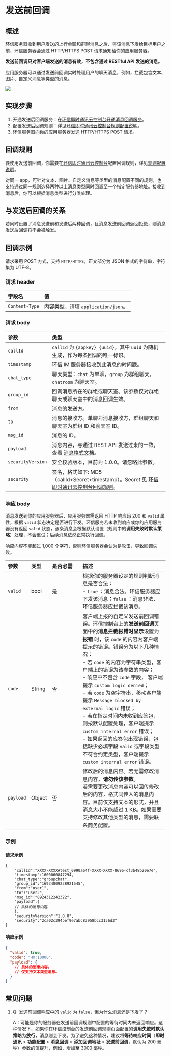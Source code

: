 # 发送前回调

## 概述

环信服务器收到用户发送的上行单聊和群聊消息之后、将该消息下发给目标用户之前，环信服务器会通过 HTTP/HTTPS POST 请求通知给你的应用服务器。

**发送前回调只对客户端发送的消息有效，不包含通过 RESTful API 发送的消息。**

应用服务器可以通过发送前回调实时处理用户的聊天消息，例如，拦截包含文本、图片、自定义消息等类型的消息。

![](/images/server-side/im-callback.jpeg)

## 实现步骤

1. 开通发送后回调服务：在[环信即时通讯云控制台](https://console.easemob.com/user/login)[开通消息回调服务](/product/enable_and_configure_IM.html#开通消息回调)。
2. 配置发送后回调规则：详见[环信即时通讯云控制台](https://console.easemob.com/user/login)[规则配置说明](/product/enable_and_configure_IM.html#配置回调规则)。
3. 环信服务器向你的应用服务器发送 HTTP/HTTPS POST 请求。

## 回调规则

要使用发送前回调，你需要在[环信即时通讯云控制台](https://console.easemob.com/user/login)配置回调规则，详见[规则配置说明](/product/enable_and_configure_IM.html#配置回调规则)。

对同一 app，可针对文本、图片、自定义消息等类型的消息配置不同的规则，也支持通过同一规则选择两种以上消息类型同时回调至一个指定服务器地址。接收到消息后，你可以根据消息类型进行分类处理。

## 与发送后回调的关系

若同时设置了消息发送前和发送后两种回调，且消息发送前回调返回拒绝，则消息发送后回调将不会被触发。

## 回调示例

请求采用 POST 方式，支持 `HTTP/HTTPS`，正文部分为 JSON 格式的字符串，字符集为 UTF-8。

### 请求 header

| 字段名         | 值                                  |
| :------------- | :---------------------------------- |
| `Content-Type` | 内容类型，请填 `application/json`。 |

### 请求 body

| 参数              | 类型    |
| :---------------- | :--------------------------------------- |
| `callId`          | `callId` 为 `{appkey}_{uuid}`，其中 `uuid` 为随机生成，作为每条回调的唯一标识。  |
| `timestamp`       | 环信 IM 服务器接收到此消息的时间戳。       |
| `chat_type`       | 聊天类型：`chat` 为单聊，`group` 为群组聊天，`chatroom` 为聊天室。|
| `group_id`        | 回调消息所在的群组或聊天室。该参数仅对群组聊天或聊天室中的消息回调生效。        |
| `from`            | 消息的发送方。      |
| `to`              | 消息的接收方。单聊为消息接收方，群组聊天和聊天室为群组 ID 和聊天室 ID。  |
| `msg_id`          | 消息的 ID。   |
| `payload`         | 消息内容，与通过 REST API 发送过来的一致，查看 [消息格式文档](message_historical.html#历史消息记录的内容)。      |
| `securityVersion` | 安全校验版本，目前为 1.0.0。请忽略此参数。   |
| `security`        | 签名，格式如下: MD5（callId+Secret+timestamp）。Secret 见 [环信即时通讯云控制台](https://console.easemob.com/user/login)[回调规则](/product/enable_and_configure_IM.html#配置回调规则)。 |

### 响应 body

消息发送到你的应用服务器后，应用服务器需返回 HTTP 响应码 200 和 `valid` 属性，根据 `valid` 状态决定是否进行下发。环信服务若未收到响应或你的应用服务器没有返回 `valid` 状态，该条消息会根据默认设置（规则中的**调用失败时默认策略**）处理，不会重试；后续消息依然正常执行回调。

响应内容不能超过 1,000 个字符，否则环信服务器会认为是攻击，导致回调失败。

| 参数      | 类型   | 是否必需<div style="width: 80px;"></div> | 描述      |
| :-------- | :----- | :----------------- | :----------- |
| `valid`   | bool   | 是   | 根据你的服务器设定的规则判断消息是否合法：<br/> - `true` ：消息合法，环信服务器应下发该消息；`false` ：消息非法，环信服务器应拦截该消息。|
| `code`    | String | 否    | 客户端上报的自定义发送前回调错误。环信控制台上的**发送前回调**页面中的**消息拦截报错时显示**设置为**报错** 时，该 `code` 的内容为客户端提示的错误。错误分为以下几种情况：<br/> - 若 `code` 的内容为字符串类型，客户端上的错误为该参数的内容；<br/> - 响应中不包含 `code` 字段， 客户端提示 `custom logic denied`；<br/> - 若 `code` 为空字符串，移动客户端提示 `Message blocked by external logic` 错误；<br/> - 若在指定时间内未收到应答包，则按默认配置处理，客户端提示 `custom internal error` 错误；<br/> - 如果返回的应答包出现错误，包括缺少必填字段 `valid` 或字段类型不符合约定类型，客户端提示 `custom internal error` 错误。|
| `payload` | Object | 否   | 修改后的消息内容。若无需修改消息内容，**请勿传该参数**。<br/>若需要更改消息内容可以回传修改后的内容，格式同传入的消息内容。目前仅支持文本的形式，并且消息大小不能超过 1 KB。如果需要支持修改其他类型的消息，需要联系商务配置。  |

### 示例

#### 请求示例

```shell
{
    "callId":"XXXX-XXXX#test_0990a64f-XXXX-XXXX-8696-cf3b48b20e7e",
    "timestamp":1600060847294,
    "chat_type":"groupchat",
    "group_id":"16934809238921545",
    "from":"user1",
    "to":"user2",
    "msg_id":"8924312242322",
    "payload":{
    // 具体的消息内容
    },
    "securityVersion":"1.0.0",
    "security":"2ca02c394bef9e7abc83958bcc3156d3"
}
```

#### 响应示例

```json
{
  "valid": true,
  "code": "HX:10000",
  "payload": {
    // 具体的消息内容。
    // 仅支持文本类型消息。
  }
}
```

## 常见问题

1. Q: 发送前回调响应中的 `valid` 为 `false`，但为什么消息还是下发了？

   A：可能是你的服务器在发送前回调规则中配置的等待时间内未返回响应。这种情况下，如果你在环信控制台的发送前回调规则页面配置的**调用失败时默认策略**为**放行**，消息则会下发。为了避免这种情况，建议将**等待响应时间**（**即时通讯** > **功能配置** > **消息回调** > **添加回调地址** > **发送前回调**，默认为 200 毫秒）参数的值提升，例如，增加至 3000 毫秒。